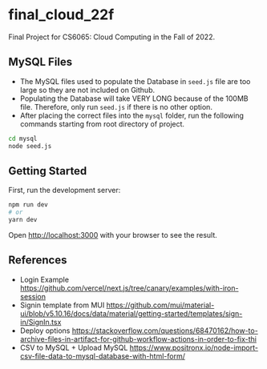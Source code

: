 # final_cloud_22f

Final Project for CS6065: Cloud Computing in the Fall of 2022.

## MySQL Files

- The MySQL files used to populate the Database in `seed.js` file are too large so they are not included on Github.
- Populating the Database will take VERY LONG because of the 100MB file. Therefore, only run `seed.js` if there is no other option.
- After placing the correct files into the `mysql` folder, run the following commands starting from root directory of project.

```bash
cd mysql
node seed.js
```

## Getting Started

First, run the development server:

```bash
npm run dev
# or
yarn dev
```

Open [http://localhost:3000](http://localhost:3000) with your browser to see the result.

## References

- Login Example <https://github.com/vercel/next.js/tree/canary/examples/with-iron-session>
- Signin template from MUI <https://github.com/mui/material-ui/blob/v5.10.16/docs/data/material/getting-started/templates/sign-in/SignIn.tsx>
- Deploy options <https://stackoverflow.com/questions/68470162/how-to-archive-files-in-artifact-for-github-workflow-actions-in-order-to-fix-thi>
- CSV to MySQL + Upload MySQL <https://www.positronx.io/node-import-csv-file-data-to-mysql-database-with-html-form/>
